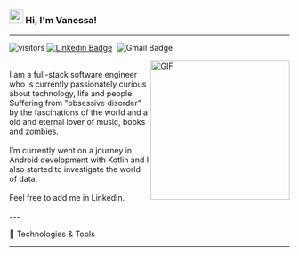 ### <img src="https://user-images.githubusercontent.com/50116696/117180968-23688f80-adab-11eb-86f4-c73e86d19d46.gif" width="25" height="25"> Hi, I'm Vanessa!

<hr></hr>

![visitors](https://visitor-badge.glitch.me/badge?page_id=page.id) 
<a href="https://www.linkedin.com/in/vanessa-sharine-careaga-camelo-63a95a1b2/" rel="nofollow"><img src="https://camo.githubusercontent.com/93ca47e21e17f622a41d26d599e008e4c30b8a322186f18019bc43d54f57b0c9/68747470733a2f2f696d672e736869656c64732e696f2f62616467652f2d4c696e6b6564496e2d3065373661383f7374796c653d666c61742d737175617265266c6f676f3d4c696e6b6564696e266c6f676f436f6c6f723d7768697465" alt="Linkedin Badge" data-canonical-src="https://img.shields.io/badge/-LinkedIn-0e76a8?style=flat-square&amp;logo=Linkedin&amp;logoColor=white" style="max-width:100%;"></a>
<img src="https://camo.githubusercontent.com/faba74f6fb95df35fba91ca8d1ca0e77df78ccb528e7af1af7513bcf63a1e644/68747470733a2f2f696d672e736869656c64732e696f2f62616467652f2d476d61696c2d6331343433383f7374796c653d666c61742d737175617265266c6f676f3d476d61696c266c6f676f436f6c6f723d7768697465266c696e6b3d6d61696c746f3a65676173686972612e73617975726940676d61696c2e636f6d" alt="Gmail Badge" data-canonical-src="https://img.shields.io/badge/-Gmail-c14438?style=flat-square&amp;logo=Gmail&amp;logoColor=white&amp;link=mailto:vanessasharine@gmail.com" style="max-width:100%; margin-left:5px">

<img align="right" alt="GIF" src="https://user-images.githubusercontent.com/50116696/117180909-0e8bfc00-adab-11eb-9a4d-4796824804f8.png" width="250" >
<br>
I am a full-stack software engineer who is currently passionately curious about technology, life and people. Suffering from "obsessive disorder" by the fascinations of the world and a old and eternal lover of music, books and zombies.
<br><br>
I’m currently went on a journey in Android development with Kotlin and I also started to investigate the world of data.
<br><br>
Feel free to add me in LinkedIn.
<br><br>
---

🧰 Technologies & Tools

---
<!--
**VanSharine/VanSharine** is a ✨ _special_ ✨ repository because its `README.md` (this file) appears on your GitHub profile.
### <img src="https://user-images.githubusercontent.com/50116696/117180968-23688f80-adab-11eb-86f4-c73e86d19d46.gif" width="25" height="25"> Hi, I'm Vanessa!
